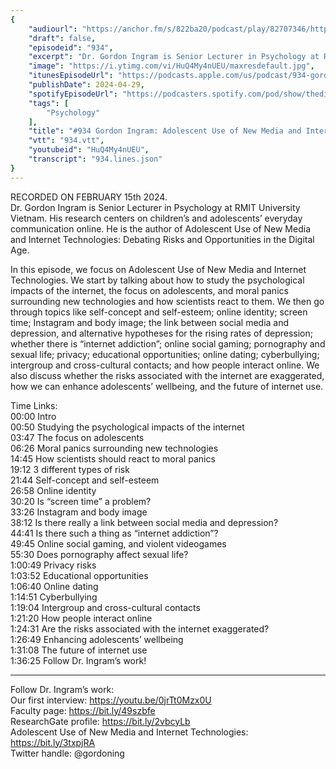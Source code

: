 ```yaml
---
{
	"audiourl": "https://anchor.fm/s/822ba20/podcast/play/82707346/https%3A%2F%2Fd3ctxlq1ktw2nl.cloudfront.net%2Fstaging%2F2024-1-15%2F4733c257-1a3a-e6ab-d98a-67e05ae26deb.m4a",
	"draft": false,
	"episodeid": "934",
	"excerpt": "Dr. Gordon Ingram is Senior Lecturer in Psychology at RMIT University Vietnam. His research centers on children’s and adolescents’ everyday communication online. He is the author of Adolescent Use of New Media and Internet Technologies: Debating Risks and Opportunities in the Digital Age.",
	"image": "https://i.ytimg.com/vi/HuQ4My4nUEU/maxresdefault.jpg",
	"itunesEpisodeUrl": "https://podcasts.apple.com/us/podcast/934-gordon-ingram-adolescent-use-of-new-media/id1451347236?i=1000653962741&uo=4",
	"publishDate": 2024-04-29,
	"spotifyEpisodeUrl": "https://podcasters.spotify.com/pod/show/thedissenter/episodes/934-Gordon-Ingram-Adolescent-Use-of-New-Media-and-Internet-Technologies-e2fqhei",
	"tags": [
		"Psychology"
	],
	"title": "#934 Gordon Ingram: Adolescent Use of New Media and Internet Technologies",
	"vtt": "934.vtt",
	"youtubeid": "HuQ4My4nUEU",
	"transcript": "934.lines.json"
}
---
```

RECORDED ON FEBRUARY 15th 2024.  
Dr. Gordon Ingram is Senior Lecturer in Psychology at RMIT University Vietnam. His research centers on children’s and adolescents’ everyday communication online. He is the author of Adolescent Use of New Media and Internet Technologies: Debating Risks and Opportunities in the Digital Age.

In this episode, we focus on Adolescent Use of New Media and Internet Technologies. We start by talking about how to study the psychological impacts of the internet, the focus on adolescents, and moral panics surrounding new technologies and how scientists react to them. We then go through topics like self-concept and self-esteem; online identity; screen time; Instagram and body image; the link between social media and depression, and alternative hypotheses for the rising rates of depression; whether there is “internet addiction”; online social gaming; pornography and sexual life; privacy; educational opportunities; online dating; cyberbullying; intergroup and cross-cultural contacts; and how people interact online. We also discuss whether the risks associated with the internet are exaggerated, how we can enhance adolescents’ wellbeing, and the future of internet use.

Time Links:  
<time>00:00</time> Intro  
<time>00:50</time> Studying the psychological impacts of the internet  
<time>03:47</time> The focus on adolescents  
<time>06:26</time> Moral panics surrounding new technologies  
<time>14:45</time> How scientists should react to moral panics  
<time>19:12</time> 3 different types of risk  
<time>21:44</time> Self-concept and self-esteem  
<time>26:58</time> Online identity  
<time>30:20</time> Is “screen time” a problem?  
<time>33:26</time> Instagram and body image  
<time>38:12</time> Is there really a link between social media and depression?  
<time>44:41</time> Is there such a thing as “internet addiction”?  
<time>49:45</time> Online social gaming, and violent videogames  
<time>55:30</time> Does pornography affect sexual life?  
<time>1:00:49</time> Privacy risks  
<time>1:03:52</time> Educational opportunities  
<time>1:06:40</time> Online dating  
<time>1:14:51</time> Cyberbullying  
<time>1:19:04</time> Intergroup and cross-cultural contacts  
<time>1:21:20</time> How people interact online  
<time>1:24:31</time> Are the risks associated with the internet exaggerated?  
<time>1:26:49</time> Enhancing adolescents’ wellbeing  
<time>1:31:08</time> The future of internet use  
<time>1:36:25</time> Follow Dr. Ingram’s work!

---

Follow Dr. Ingram’s work:  
Our first interview: https://youtu.be/0jrTt0Mzx0U  
Faculty page: https://bit.ly/49szbfe  
ResearchGate profile: https://bit.ly/2vbcyLb  
Adolescent Use of New Media and Internet Technologies: https://bit.ly/3txpjRA  
Twitter handle: @gordoning

